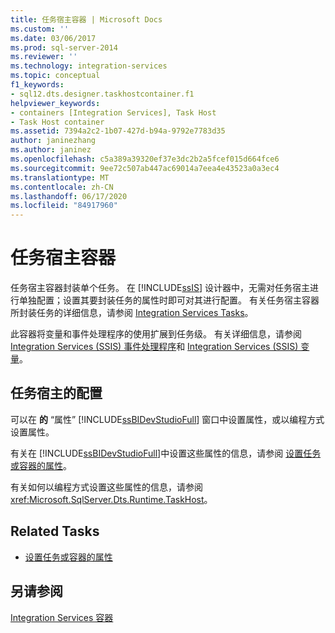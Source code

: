 ```yaml
---
title: 任务宿主容器 | Microsoft Docs
ms.custom: ''
ms.date: 03/06/2017
ms.prod: sql-server-2014
ms.reviewer: ''
ms.technology: integration-services
ms.topic: conceptual
f1_keywords:
- sql12.dts.designer.taskhostcontainer.f1
helpviewer_keywords:
- containers [Integration Services], Task Host
- Task Host container
ms.assetid: 7394a2c2-1b07-427d-b94a-9792e7783d35
author: janinezhang
ms.author: janinez
ms.openlocfilehash: c5a389a39320ef37e3dc2b2a5fcef015d664fce6
ms.sourcegitcommit: 9ee72c507ab447ac69014a7eea4e43523a0a3ec4
ms.translationtype: MT
ms.contentlocale: zh-CN
ms.lasthandoff: 06/17/2020
ms.locfileid: "84917960"
---
```

# <a name="task-host-container"></a>任务宿主容器
  任务宿主容器封装单个任务。 在 [!INCLUDE[ssIS](../../includes/ssis-md.md)] 设计器中，无需对任务宿主进行单独配置；设置其要封装任务的属性时即可对其进行配置。 有关任务宿主容器所封装任务的详细信息，请参阅 [Integration Services Tasks](integration-services-tasks.md)。  
  
 此容器将变量和事件处理程序的使用扩展到任务级。 有关详细信息，请参阅 [Integration Services (SSIS) 事件处理程序](../integration-services-ssis-event-handlers.md)和 [Integration Services (SSIS) 变量](../integration-services-ssis-variables.md)。  
  
## <a name="configuration-of-the-task-host"></a>任务宿主的配置  
 可以在 **的** “属性” [!INCLUDE[ssBIDevStudioFull](../../includes/ssbidevstudiofull-md.md)] 窗口中设置属性，或以编程方式设置属性。  
  
 有关在 [!INCLUDE[ssBIDevStudioFull](../../includes/ssbidevstudiofull-md.md)]中设置这些属性的信息，请参阅 [设置任务或容器的属性](../set-the-properties-of-a-task-or-container.md)。  
  
 有关如何以编程方式设置这些属性的信息，请参阅 <xref:Microsoft.SqlServer.Dts.Runtime.TaskHost>。  
  
## <a name="related-tasks"></a>Related Tasks  
  
-   [设置任务或容器的属性](../set-the-properties-of-a-task-or-container.md)  
  
## <a name="see-also"></a>另请参阅  
 [Integration Services 容器](integration-services-containers.md)  
  
  
